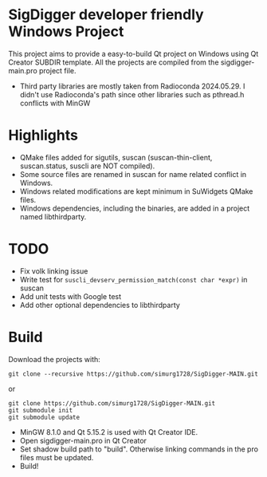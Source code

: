 # SigDigger developer friendly Windows Project
This project aims to provide a easy-to-build Qt project on Windows using Qt Creator SUBDIR template. All the projects are compiled from the sigdigger-main.pro project file.
* Third party libraries are mostly taken from Radioconda 2024.05.29. I didn't use Radioconda's path since other libraries such as pthread.h conflicts with MinGW

# Highlights

* QMake files added for sigutils, suscan (suscan-thin-client, suscan.status, suscli are NOT compiled).
* Some source files are renamed in suscan for name related conflict in Windows.
* Windows related modifications are kept minimum in SuWidgets QMake files.
* Windows dependencies, including the binaries, are added in a project named libthirdparty.

# TODO
* Fix volk linking issue
* Write test for `suscli_devserv_permission_match(const char *expr)` in suscan
* Add unit tests with Google test
* Add other optional dependencies to libthirdparty

# Build

Download the projects with:
```
git clone --recursive https://github.com/simurg1728/SigDigger-MAIN.git
```
or
```
git clone https://github.com/simurg1728/SigDigger-MAIN.git
git submodule init
git submodule update
```

* MinGW 8.1.0 and Qt  5.15.2 is used with Qt Creator IDE.
* Open sigdigger-main.pro in Qt Creator
* Set shadow build path to "build". Otherwise linking commands in the pro files must be updated.
* Build!
